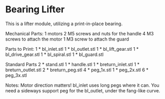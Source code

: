 # Bearing Lifter
This is a lifter module, utilizing a print-in-place bearing.

Mechanical Parts:
1 motors
2 M5 screws and nuts for the handle
4 M3 screws to attach the motor
1 M3 screw to attach the guard

Parts to Print:
1 * bl_inlet.stl
1 * bl_outlet.stl
1 * bl_lift_gear.stl
1 * bl_drive_gear.stl
1 * bl_spiral.stl
1 * bl_guard.stl


Standard Parts
2 * stand.stl
1 * handle.stl
1 * breturn_inlet.stl
1 * breturn_outlet.stl
2 * breturn_peg.stl
4 * peg_1x.stl
1 * peg_2x.stl
6 * peg_3x.stl

Notes:
Motor direction matters!
bl_inlet uses long pegs where it can.
You need a sideways support peg for the bl_outlet, under the fang-like curve.
